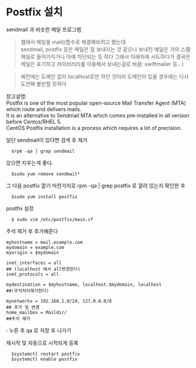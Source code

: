 # Postfix 설치
sendmail 과 비슷한 메일 프로그램

> 웹에서 메일을 mail()함수로 해결해보려고 했는데   
sendmail, postfix 등은 메일은 잘 보내지는 것 같으나 보내진 메일은 거의 스팸메일로 들어가지거나 아예 차단되는 듯 하다
그래서 이래저래 시도하다가 결국은 메일은 포기하고 라이브러리를 이용해서 보내는걸로 바꿈: swiftmailer 등.. )

> 예전에는 도메인 없이 localhost로만 하던 것이라 도메인이 있을 경우에는 다시 도전해 볼만할 듯하다

참고설명:  
Postfix is one of the most popular open-source Mail Transfer Agent (MTA) which route and delivers mails.   
It is an alternative to Sendmail MTA which comes pre-installed in all version before Centos/RHEL 5.   
CentOS Postfix installation is a process which requires a lot of precision.  

일단 sendmail이 있다면 검색 후 제거 
```
  $rpm -qa | grep sendmail
```
있으면 지우는게 좋다. 
```
  $sudo yum remove sendmail*
```

그 다음 postfix 깔기
마찬가지로 rpm -qa | grep postfix 로 깔려 있는지 확인한 후 
```
  $sudo yum install postfix
```

postfix 설정
```
  $ sudo vim /etc/postfix/main.cf
```

주석 제거 후 추가해준다 
```
myhostname = mail.example.com
mydomain = example.com
myorigin = $mydomain

inet_interfaces = all 
## (localhost 에서 all변경한다)
inet_protocols = all

mydestination = $myhostname, localhost.$mydomain, localhost
##(주석처리제거한다)

mynetworks = 192.168.1.0/24, 127.0.0.0/8
## 추가 및 변경
home_mailbox = Maildir/
##주석 제거
```

: 누른 후 qa 로 저장 후 나가기

재시작 및 자동으로 시작되게 등록
```
  $systemctl restart postfix
  $systemctl enable postfix
```

